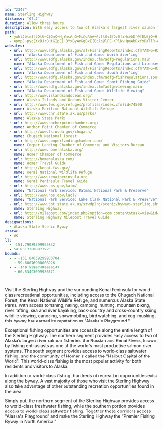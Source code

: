 ```yaml
---
id: "2347"
name: Sterling Highway
distance: "67.3"
duration: Allow three hours.
description: With easy access to two of Alaska’s largest river salmon fisheries, world class saltwater fishing and the  "Halibut Capital of the World" (the town of Homer), the Sterling Highway is known as the premier fishing destination highway of the U.S.
path:
  - yuhlJbtm}[tOtU~CjGnC~HjWncAnG~Mx@dAhA~@t]tOvEfDvO[zHs@bD`@fDbDjG~Ht[n`@zGvHbPxHbC~@nAZrMjErFbBvG~BtA|@lFlFjQlR~GtGpGzGnBhBrTfUfBjAzAf@hBOrAi@bDmBz^_V`CwAzBw@pdB{LvB[|As@tAeAfByB`ByD`AkDlGoWvF}T|BeGhBkCx@_AxCsBjBWb`@}@`Bg@dAs@t@i@~@wA|@eBl@wAlA{El@uDVsFBoEQeHiCq`@SoFO_I?sMXi~@HcGZ{D\yCt@sDr@{CbC_GrAcBtAoApIoFxAoAxAgB~BuE|@_C`B{Gf@mDrQ}vAx@oFb@eCtBcIp@}BjB}EpAkC~DqGpp@ew@zGuIrFoGhBcDjBqFpTa~@pCaKfCkHze@_~@j[}m@xC}ErCkD`Ys[vC}CzBmBlBkAfE{A|RoEpAo@lAeAjBqCjGyMrCaDvC}AbBa@dBMjG@nCWrAa@zEqDjCoDdBwDz@yBn@kClFkObBoCtAoArB_AzV}ErDg@VUdHkBxR_LxCuA~IyA~BcAzOiK`B{@nDoApHwA|Eq@hDgAfDwBbFuEpA_AjCeExByFfFcOn@}AfB{CjNwTbDuEhDgEdFuFxD}ExVcYbAwAr@gBbDaLbB_Hn@mEXkF?{Cs@_`@gAae@KoNByBV{EViChAoGfH{O|C_GdAeCr@sBz@eEVwDx@cUh@sETuAT}@`IeUvFgR|AkHrAwId@iEh@sH~@kVT{Cf@wF`CyPpByLh@cE~@kKjAkP`AqIx@iEd@wAtO}c@b@iBXmBTyBnAaY~Aye@x@wRZ{I?gCMcCOcByAgLg@{GA}DNqQTmGfDca@NkED}JByPGsIkAkOiAwP_AaLYeGCgVB}PHwBp@wIf@cClAoE`AaCpAwBvQwSb@}@`@cBRmDAuA]gDqKyeAEkBHkAZ}A|@uAjOyPnUuXrC_EnG_KjA_Cp@yBd@yBrO}`A`AcF`JmYpZyfA`GuSpAcEzBgGxBgFf\es@rCwGd_@a`AbU}o@b@}A`BwH|Kyi@~@mFNoCAeAKeAKaA_@_BcB}GYuC?oBHeBlB_K^oC
  - upmpJ~pyo[XxBJrBHtGIpE[|DYxByAnGgBxE{BpJc@lFE~K^lNvHpgAbDxYxDpTlR~e@fHj^~BtOE|GoAnMe@lHGnGXpIbF|s@b@vN?dRY`b@kAteAYbc@NfJPfDb@hEdAfF|AfF~ArDtGxPxDrKbCvKlClPnAhGrBpHpCrHzMtUpMbW~L~RhAdAvGhExAfBrFbKzEjEjN|C~GxC|PfNvFhG|ChFdAhClCfFxHlPfAlD~@nExAdIvF`Y|E`XdKbk@~QlgA^bDRfD?fDIzBSzC[lBq@jCyBpFm@tB}AfIc@bB_@dAaDfHu@jCYxBOfBOxISvCKx@y@nC}CrEk@jAg@zAcN~j@aEhSsDf^SvVEzWH~MDvANtAfAdIz@tIT~EBxAGxD{AjPUjEG|DH|FPhF`@vGbBb\l@rJXjGZbM?|BI`CQrBQfFe@`JIrG?rCn@nGp@hCZt@bIpN`A`Dd@jCpIhz@|Bnv@~Enj@nG~k@dGbh@yDhx@iB~~@lE|T|Hng@lAr`A|E|i@aFbe@fI`|A`E~iAgEdWeOd\vF|\yAxOxA`ZeQd{@kJry@yBhw@nHvf@\xHbAdJLtIB|IK~RoAbl@Ibt@ElKSdD[rCcAnH_@~CO|CKrDCtDbCn{@hD`hAn@tLtHlmAPzELbF@zC[dgADjO^vY?fGi@dR}@|PGzEDzD^lGbC|Xr@~JNfDNtM?~D]rYw@~g@SnEc@lFo@`GwT~}A}YfwBiEnZeA`GgArE_Lhc@{B~HqArCoBdCi@b@oCtA_RzG}@b@sBfBcB~ByUba@aGpJuAfByB~BcS`PyAnBs@jAmBhEwKnX}X~q@{L`[sAhDg@hBe@vB[dCYdCS`DIzC?xBb@bg@CbCK`Fe@xJqBl_@OfB_AvIeNhgAq@vI[~FQnNDlFNbFrAd{@n@vf@XjL\lFl@bHv@`GrBrKtL~l@\jC`@~FHhCC~H[`HiApNy@|MW|FqBf|@sAbg@i@x[{G|wCqJ|gEYnOsFtcCo@hUO`DYjEqIdaA]~JpDnuG^zj@^~s@ErFIjDS~DwVbwD_@lKAzD@nC`@zKf@`Fn`AtoFhAbI\zG@fFO~FoAvRE|CmFbx@sAzTSxJA|GPtO
websites:
  - url: http://www.adfg.alaska.gov/sf/FishingReports/index.cfm?ADFG=R2.ReportDetail&area_key=5
    name: "Alaska Department of Fish and Game: North Sterling"
  - url: http://www.adfg.alaska.gov/index.cfm?adfg=regulations.main
    name: "Alaska Department of Fish and Game: Regulations and Licenses"
  - url: http://www.adfg.alaska.gov/sf/FishingReports/index.cfm?ADFG=R2.ReportDetail&area_key=8
    name: "Alaska Department of Fish and Game: South Sterling"
  - url: http://www.adfg.alaska.gov/index.cfm?adfg=fishregulations.sport
    name: "Alaska Department of Fish and Game: Sport Fishing Guide"
  - url: http://www.adfg.alaska.gov/index.cfm?adfg=viewing.main
    name: "Alaska Department of Fish and Game: Wildlife Viewing"
  - url: http://www.islandsandocean.org/
    name: Alaska Islands and Oceans Visitor Center
  - url: http://www.fws.gov/refuges/profiles/index.cfm?id=74500
    name: Alaska Maritime National Wildlife Refuge
  - url: http://www.dnr.state.ak.us/parks/
    name: Alaska State Parks
  - url: http://www.anchorpointchamber.org/
    name: Anchor Point Chamber of Commerce
  - url: http://www.fs.usda.gov/chugach/
    name: Chugach National Forest
  - url: http://www.cooperlandingchamber.com/
    name: Cooper Landing Chamber of Commerce and Visitors Bureau
  - url: http://www.homeralaska.org/
    name: Homer Chamber of Commerce
  - url: http://homeralaska.com/
    name: Homer Travel Guide
  - url: http://kenai.fws.gov/
    name: Kenai National Wildlife Refuge
  - url: http://www.kenaipeninsula.org
    name: Kenai Peninsula Travel Guide
  - url: http://www.nps.gov/katm/
    name: "National Park Service: Katmai National Park & Preserve"
  - url: http://www.nps.gov/lacl/
    name: "National Park Service: Lake Clark National Park & Preserve"
  - url: http://www.dot.state.ak.us/stwdplng/scenic/byways-sterling.shtml
    name: Sterling Highway
  - url: http://milepost.com/index.php?option=com_content&task=view&id=356&Itemid=416
    name: Sterling Highway Milepost Travel Guide
designations:
  - Alaska State Scenic Byway
states:
  - AK
ll:
  - -151.79089399965832
  - 59.85133000027923
bounds:
  - - -151.84039299983704
    - 59.60076900008926
  - - -149.55807499966147
    - 60.53493099986571

---
```


Visit the Sterling Highway and the surrounding Kenai Peninsula for world-class recreational opportunities, including access to the Chugach National Forest, the Kenai National Wildlife Refuge, and numerous Alaska State Parks. With access to fishing, hiking, camping, hunting, mountain biking, river rafting, sea and river kayaking, back-country and cross-country skiing, wildlife viewing, canoeing, snowmobiling, bird watching, and dog-mushing, this byway has earned its reputation as  "Alaska's Playground."

Exceptional fishing opportunities are accessible along the entire length of the Sterling Highway. The northern segment provides easy access to two of Alaska’s largest river salmon fisheries, the Russian and Kenai Rivers, known by fishing enthusiasts as one of the world's most productive salmon river systems. The south segment provides access to world-class saltwater fishing, and the community of Homer is called the "Halibut Capital of the World". This world-class fishing is the most popular activity for both residents and visitors to Alaska.

In addition to world-class fishing, hundreds of recreation opportunities exist along the byway. A vast majority of those who visit the Sterling Highway also take advantage of other outstanding recreation opportunities found in the area.

Simply put, the northern segment of the Sterling Highway provides access to world-class freshwater fishing, while the southern portion provides access to world-class saltwater fishing. Together these corridors access "Alaska's Playground" and make the Sterling Highway the “Premier Fishing Byway in North America."
